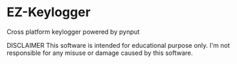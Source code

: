 # EZ-Keylogger
Cross platform keylogger powered by pynput

DISCLAIMER
This software is intended for educational purpose only. I'm not responsible for any misuse or damage caused by this software.